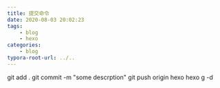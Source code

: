 ```yaml
---
title: 提交命令
date: 2020-08-03 20:02:23
tags: 
	- blog
	- hexo
categories:
	- blog
typora-root-url: ../..
---
```


<!--more-->

git add .
git commit -m "some descrption"
git push origin hexo
hexo g -d

